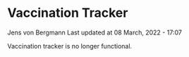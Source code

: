 Vaccination Tracker
================
Jens von Bergmann
Last updated at 08 March, 2022 - 17:07

Vaccination tracker is no longer functional.

